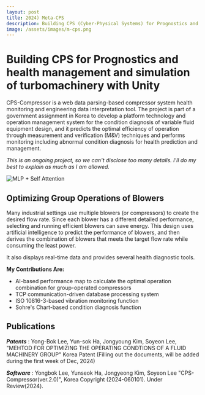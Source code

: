 ```yaml
---
layout: post
title: 2024) Meta-CPS
description: Building CPS (Cyber-Physical Systems) for Prognostics and health management and simulation of turbomachinery with Unity 
image: /assets/images/m-cps.png
---
```



Building CPS for Prognostics and health management and simulation of turbomachinery with Unity 
============
CPS-Compressor is a web data parsing-based compressor system health monitoring and engineering data interpretation tool.  The project is part of a government assignment in Korea to develop a platform technology and operation management system for the condition diagnosis of variable fluid equipment design, and it predicts the optimal efficiency of operation through measurement and verification (M&V) techniques and performs monitoring including abnormal condition diagnosis for health prediction and management. 

*This is an ongoing project, so we can't disclose too many details. I'll do my best to explain as much as I am allowed.*

![MLP + Self Attention](https://soysilver.github.io/soysilvery/assets/images/m-cps.png)

Optimizing Group Operations of Blowers
------------
Many industrial settings use multiple blowers (or compressors) to create the desired flow rate. Since each blower has a different detailed performance, selecting and running efficient blowers can save energy. This design uses artificial intelligence to predict the performance of blowers, and then derives the combination of blowers that meets the target flow rate while consuming the least power. 

It also displays real-time data and provides several health diagnostic tools. 

**My Contributions Are:**

- AI-based performance map to calculate the optimal operation combination for group-operated compressors
- TCP communication-driven database processing system
- ISO 10816-3-based vibration monitoring function
- Sohre's Chart-based condition diagnosis function

Publications
------------

***Patents*** : Yong-Bok Lee, Yun-sok Ha, Jongyoung Kim, Soyeon Lee, "MEHTOD FOR OPTIMIZING THE OPERATING CONDTIONS OF A FLUID MACHINERY GROUP" Korea Patent (Filling out the documents, will be added during the first week of Dec, 2024) 

***Software*** : Yongbok Lee, Yunseok Ha, Jongyeong Kim, Soyeon Lee "CPS-Compressor(ver.2.0)", Korea Copyright (2024-060101). Under Review(2024).